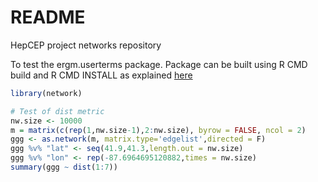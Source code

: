 # README #

HepCEP project networks repository


To test the ergm.userterms package.
Package can be built using R CMD build and R CMD INSTALL as explained [here](https://cran.r-project.org/web/packages/ergm.userterms/ergm.userterms.pdf)

```R
library(network)

# Test of dist metric 
nw.size <- 10000
m = matrix(c(rep(1,nw.size-1),2:nw.size), byrow = FALSE, ncol = 2)
ggg <- as.network(m, matrix.type='edgelist',directed = F)
ggg %v% "lat" <- seq(41.9,41.3,length.out = nw.size)
ggg %v% "lon" <- rep(-87.6964695120882,times = nw.size)
summary(ggg ~ dist(1:7))

```
